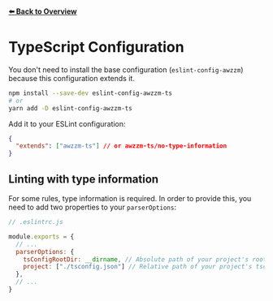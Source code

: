 [**⬅️ Back to Overview**](https://github.com/moritzruth/eslint-config-awzzm)

# TypeScript Configuration
You don't need to install the base configuration (`eslint-config-awzzm`)
because this configuration extends it.

```sh
npm install --save-dev eslint-config-awzzm-ts
# or
yarn add -D eslint-config-awzzm-ts
```

Add it to your ESLint configuration:
```json
{
  "extends": ["awzzm-ts"] // or awzzm-ts/no-type-information
}
```

## Linting with type information
For some rules, type information is required.
In order to provide this, you need to add two properties to your `parserOptions`:
```js
// .eslintrc.js

module.exports = {
  // ...
  parserOptions: {
    tsConfigRootDir: __dirname, // Absolute path of your project's root directory
    project: ["./tsconfig.json"] // Relative path of your project's tsconfig.json file
  },
  // ...
}
```
